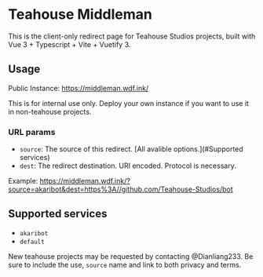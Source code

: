 # Teahouse Middleman

This is the client-only redirect page for Teahouse Studios projects, built with Vue 3 + Typescript + Vite + Vuetify 3.

## Usage

Public Instance: https://middleman.wdf.ink/

This is for internal use only. Deploy your own instance if you want to use it in non-teahouse projects.

### URL params

- `source`: The source of this redirect. [All avalible options.](#Supported services)
- `dest`: The redirect destination. URI encoded. Protocol is necessary.

Example: https://middleman.wdf.ink/?source=akaribot&dest=https%3A//github.com/Teahouse-Studios/bot

## Supported services

- `akaribot`
- `default`

New teahouse projects may be requested by contacting @Dianliang233. Be sure to include the use, `source` name and link to both privacy and terms.
